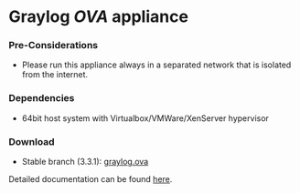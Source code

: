 Graylog *OVA* appliance
=======================

### Pre-Considerations

  * Please run this appliance always in a separated network that is isolated from the internet.

### Dependencies

  * 64bit host system with Virtualbox/VMWare/XenServer hypervisor

### Download

  * Stable branch (3.3.1): [graylog.ova](https://downloads.graylog.org/releases/graylog-omnibus/ova/graylog-3.3.1-5.ova)

Detailed documentation can be found [here](http://docs.graylog.org/en/latest/pages/installation/virtual_machine_appliances.html).
